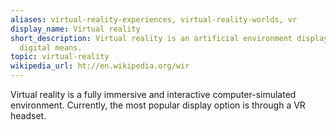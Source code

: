 ```yaml
---
aliases: virtual-reality-experiences, virtual-reality-worlds, vr
display_name: Virtual reality
short_description: Virtual reality is an artificial environment displayed through
  digital means.
topic: virtual-reality
wikipedia_url: ht://en.wikipedia.org/wir
---
```

Virtual reality is a fully immersive and interactive computer-simulated environment. Currently, the most popular display option is through a VR headset.
